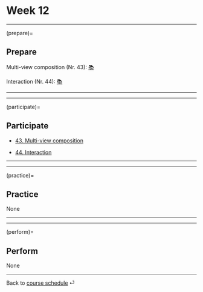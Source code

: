 # Week 12


---

(prepare)=
## Prepare

Multi-view composition (Nr. 43): [📚](https://uwdata.github.io/visualization-curriculum/altair_view_composition.html)

Interaction (Nr. 44): [📚](https://uwdata.github.io/visualization-curriculum/altair_interaction.html)

---

---


(participate)=
## Participate


- [43. Multi-view composition](../code/altair/43-altair_view_composition_p.ipynb)

- [44. Interaction](../code/altair/44-altair_interaction_p.ipynb)

---

---


(practice)=
## Practice

None


---

---

(perform)=
## Perform

None

---

Back to [course schedule](../docs/course-schedule.md) ⏎

